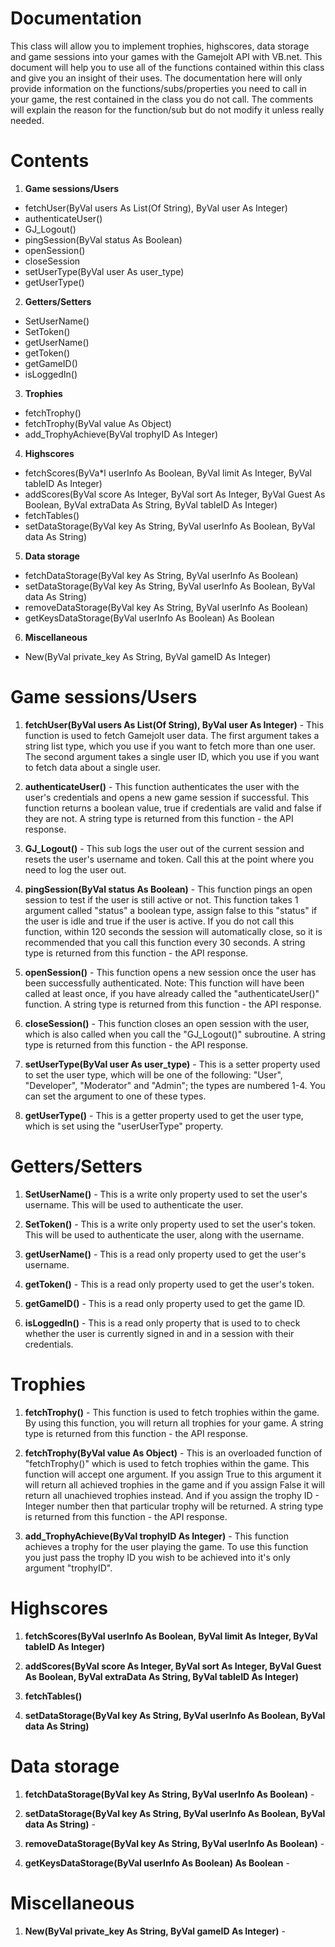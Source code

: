 Documentation
=============
This class will allow you to implement trophies, highscores, data storage and game sessions into your games with the 
Gamejolt API with VB.net. This document will help you to use all of the functions contained within this class and give you an insight of their uses. The documentation here will only provide information on the functions/subs/properties you need to call in your game, the rest contained in the class you do not call. The comments will explain the reason for the function/sub but do not modify it unless really needed.

Contents
=============
1. **Game sessions/Users**
  - fetchUser(ByVal users As List(Of String), ByVal user As Integer)
  - authenticateUser()
  - GJ_Logout()
  - pingSession(ByVal status As Boolean)
  - openSession()
  - closeSession
  - setUserType(ByVal user As user_type)
  - getUserType()

2. **Getters/Setters**
  - SetUserName()
  - SetToken()  
  - getUserName()
  - getToken()
  - getGameID()
  - isLoggedIn()

3. **Trophies**
  - fetchTrophy()
  - fetchTrophy(ByVal value As Object)
  - add_TrophyAchieve(ByVal trophyID As Integer)

4. **Highscores**
  - fetchScores(ByVa*l userInfo As Boolean, ByVal limit As Integer, ByVal tableID As Integer)
  - addScores(ByVal score As Integer, ByVal sort As Integer, ByVal Guest As Boolean, ByVal extraData As String, ByVal     tableID As Integer)
  - fetchTables()
  - setDataStorage(ByVal key As String, ByVal userInfo As Boolean, ByVal data As String)

5. **Data storage**
  - fetchDataStorage(ByVal key As String, ByVal userInfo As Boolean)
  - setDataStorage(ByVal key As String, ByVal userInfo As Boolean, ByVal data As String)
  - removeDataStorage(ByVal key As String, ByVal userInfo As Boolean)
  - getKeysDataStorage(ByVal userInfo As Boolean) As Boolean

6. **Miscellaneous**
  - New(ByVal private_key As String, ByVal gameID As Integer)

Game sessions/Users
=============
1. **fetchUser(ByVal users As List(Of String), ByVal user As Integer)** -
This function is used to fetch Gamejolt user data. The first argument takes a string list type, which you use if you want to fetch more than one user. The second argument takes a single user ID, which you use if you want to fetch data about a single user.

2. **authenticateUser()** -
This function authenticates the user with the user's credentials and opens a new game session if successful. This function returns a  boolean value,  true if credentials are valid and false if they are not. A string type is returned from this function - the API response.


3. **GJ_Logout()** -
This sub logs the user out of the current session and resets the user's username and token. Call this at the point where you need to log the user out.

4. **pingSession(ByVal status As Boolean)** -
This function pings an open session to test if the user is still active or not. This function takes 1 argument called "status" a boolean type, assign false to this "status" if the user is idle and true if the user is active.
If you do not call this function, within 120 seconds the session will automatically close, so it is recommended that you call this function every 30 seconds. A string type is returned from this function - the API response.

5. **openSession()** -
This function opens a new session once the user has been successfully authenticated. Note: This function will have been called at least once, if you have already called the "authenticateUser()" function. A string type is returned from this function - the API response.

6. **closeSession()** -
This function closes an open session with the user, which is also called when you call the "GJ_Logout()" subroutine. A string type is returned from this function - the API response. 

7. **setUserType(ByVal user As user_type)** -
This is a setter property used to set the user type, which will be one of the following: "User", "Developer", "Moderator" and "Admin"; the types are numbered 1-4. You can set the argument to one of these types.

8. **getUserType()** -
This is a getter property used to get the user type, which is set using the "userUserType" property.

Getters/Setters
=============
1. **SetUserName()** -
This is a write only property used to set the user's username. This will be used to authenticate the user. 

2. **SetToken()** - 
This is a write only property used to set the user's token. This will be used to authenticate the user, along with the username. 

3. **getUserName()** -
This is a read only property used to get the user's username.

4. **getToken()** -
This is a read only property used to get the user's token.

5. **getGameID()** -
This is a read only property used to get the game ID.

6. **isLoggedIn()** -
This is a read only property that is used to to check whether the user is currently signed in and in a session with their credentials.

Trophies
=============
1. **fetchTrophy()** -
This function is used to fetch trophies within the game. By using this function, you will return all trophies for your game. A string type is returned from this function - the API response. 

2. **fetchTrophy(ByVal value As Object)** -
This is an overloaded function of "fetchTrophy()" which is used to fetch trophies within the game. This function will accept one argument. If you assign True to this argument it will return all achieved trophies in the game and if you assign False it will return all unachieved trophies instead. And if you assign the trophy ID - Integer number then that particular trophy will be returned.  A string type is returned from this function - the API response.

3. **add_TrophyAchieve(ByVal trophyID As Integer)** -
This function achieves a trophy for the user playing the game. To use this function you just pass the trophy ID you wish to be achieved into it's only argument "trophyID".

Highscores
=============
1. **fetchScores(ByVal userInfo As Boolean, ByVal limit As Integer, ByVal tableID As Integer)**


2. **addScores(ByVal score As Integer, ByVal sort As Integer, ByVal Guest As Boolean, ByVal extraData As String, ByVal tableID As Integer)**

3. **fetchTables()**

4. **setDataStorage(ByVal key As String, ByVal userInfo As Boolean, ByVal data As String)**

Data storage
=============
1. **fetchDataStorage(ByVal key As String, ByVal userInfo As Boolean)** -

2. **setDataStorage(ByVal key As String, ByVal userInfo As Boolean, ByVal data As String)** -

3. **removeDataStorage(ByVal key As String, ByVal userInfo As Boolean)** -

4. **getKeysDataStorage(ByVal userInfo As Boolean) As Boolean** -

Miscellaneous
=============
1. **New(ByVal private_key As String, ByVal gameID As Integer)** -
